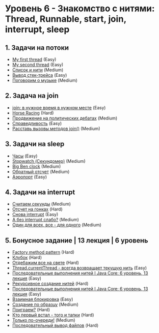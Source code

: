 # **Уровень 6** - Знакомство с нитями: Thread, Runnable, start, join, interrupt, sleep

## 1. Задачи на потоки
* [My first thread](https://github.com/gattoramm/javarush/tree/main/Java%20Core/%D0%A3%D1%80%D0%BE%D0%B2%D0%B5%D0%BD%D1%8C%206/1.%20My%20first%20thread) (Easy)
* [My second thread](https://github.com/gattoramm/javarush/tree/main/Java%20Core/%D0%A3%D1%80%D0%BE%D0%B2%D0%B5%D0%BD%D1%8C%206/1.%20My%20second%20thread) (Easy)
* [Список и нити](https://github.com/gattoramm/javarush/tree/main/Java%20Core/%D0%A3%D1%80%D0%BE%D0%B2%D0%B5%D0%BD%D1%8C%206/1.%20%D0%A1%D0%BF%D0%B8%D1%81%D0%BE%D0%BA%20%D0%B8%20%D0%BD%D0%B8%D1%82%D0%B8) (Medium)
* [Вывод стек-трейса](https://github.com/gattoramm/javarush/tree/main/Java%20Core/%D0%A3%D1%80%D0%BE%D0%B2%D0%B5%D0%BD%D1%8C%206/1.%20%D0%92%D1%8B%D0%B2%D0%BE%D0%B4%20%D1%81%D1%82%D0%B5%D0%BA-%D1%82%D1%80%D0%B5%D0%B9%D1%81%D0%B0) (Easy)
* [Поговорим о музыке](https://github.com/gattoramm/javarush/tree/main/Java%20Core/%D0%A3%D1%80%D0%BE%D0%B2%D0%B5%D0%BD%D1%8C%206/1.%20%D0%9F%D0%BE%D0%B3%D0%BE%D0%B2%D0%BE%D1%80%D0%B8%D0%BC%20%D0%BE%20%D0%BC%D1%83%D0%B7%D1%8B%D0%BA%D0%B5) (Medium)

## 2. Задача на join
* [join: в нужное время в нужном месте](https://github.com/gattoramm/javarush/tree/main/Java%20Core/%D0%A3%D1%80%D0%BE%D0%B2%D0%B5%D0%BD%D1%8C%206/2.%20join%20%D0%B2%20%D0%BD%D1%83%D0%B6%D0%BD%D0%BE%D0%B5%20%D0%B2%D1%80%D0%B5%D0%BC%D1%8F%20%D0%B2%20%D0%BD%D1%83%D0%B6%D0%BD%D0%BE%D0%BC%20%D0%BC%D0%B5%D1%81%D1%82%D0%B5) (Easy)
* [Horse Racing](https://github.com/gattoramm/javarush/tree/main/Java%20Core/%D0%A3%D1%80%D0%BE%D0%B2%D0%B5%D0%BD%D1%8C%206/2.%20Horse%20Racing) (Hard)
* [Продвижение на политических дебатах](https://github.com/gattoramm/javarush/tree/main/Java%20Core/%D0%A3%D1%80%D0%BE%D0%B2%D0%B5%D0%BD%D1%8C%206/2.%20%D0%9F%D1%80%D0%BE%D0%B4%D0%B2%D0%B8%D0%B6%D0%B5%D0%BD%D0%B8%D0%B5%20%D0%BD%D0%B0%20%D0%BF%D0%BE%D0%BB%D0%B8%D1%82%D0%B8%D1%87%D0%B5%D1%81%D0%BA%D0%B8%D1%85%20%D0%B4%D0%B5%D0%B1%D0%B0%D1%82%D0%B0%D1%85) (Medium)
* [Справедливость](https://github.com/gattoramm/javarush/tree/main/Java%20Core/%D0%A3%D1%80%D0%BE%D0%B2%D0%B5%D0%BD%D1%8C%206/2.%20%D0%A1%D0%BF%D1%80%D0%B0%D0%B2%D0%B5%D0%B4%D0%BB%D0%B8%D0%B2%D0%BE%D1%81%D1%82%D1%8C) (Easy)
* [Расставь вызовы методов join()](https://github.com/gattoramm/javarush/tree/main/Java%20Core/%D0%A3%D1%80%D0%BE%D0%B2%D0%B5%D0%BD%D1%8C%206/2.%20%D0%A0%D0%B0%D1%81%D1%81%D1%82%D0%B0%D0%B2%D1%8C%20%D0%B2%D1%8B%D0%B7%D0%BE%D0%B2%D1%8B%20%D0%BC%D0%B5%D1%82%D0%BE%D0%B4%D0%BE%D0%B2%20join()) (Medium)

## 3. Задачи на sleep
* [Часы](https://github.com/gattoramm/javarush/tree/main/Java%20Core/%D0%A3%D1%80%D0%BE%D0%B2%D0%B5%D0%BD%D1%8C%206/3.%20%D0%A7%D0%B0%D1%81%D1%8B) (Easy)
* [Stopwatch (Секундомер)]() (Medium)
* [Big Ben clock]() (Medium)
* [Обратный отсчет]() (Medium)
* [Аэропорт]() (Easy)

## 4. Задачи на interrupt
* [Считаем секунды]() (Medium)
* [Отсчет на гонках]() (Hard)
* [Снова interrupt]() (Easy)
* [А без interrupt слабо?]() (Medium)
* [Один для всех, все - для одного]() (Medium)

## 5. Бонусное задание | 13 лекция | 6 уровень
* [Factory method pattern]() (Hard)
* [Клубок]() (Hard)
* [Отдебажим все на свете]() (Hard)
* [Thread.currentThread - всегда возвращает текущую нить]() (Easy)
* [Последовательные выполнения нитей Ӏ Java Core: 6 уровень, 13 лекция]() (Easy)
* [Рекурсивное создание нитей]() (Hard)
* [Последовательные выполнения нитей Ӏ Java Core: 6 уровень, 13 лекция]() (Easy)
* [Взаимная блокировка]() (Easy)
* [Создание по образцу]() (Medium)
* [Поиграем?]() (Hard)
* [Кто первый встал - того и тапки]() (Hard)
* [Только по-очереди!]() (Medium)
* [Последовательный вывод файлов]() (Hard)